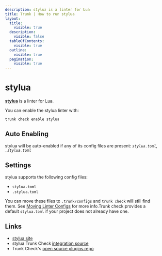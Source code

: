 ```yaml
---
description: stylua is a linter for Lua
title: Trunk | How to run stylua
layout:
  title:
    visible: true
  description:
    visible: false
  tableOfContents:
    visible: true
  outline:
    visible: true
  pagination:
    visible: true
---
```


# stylua

[**stylua**](https://github.com/JohnnyMorganz/StyLua/tree/main) is a linter for Lua.

You can enable the stylua linter with:

```shell
trunk check enable stylua
```

## Auto Enabling

stylua will be auto-enabled if any of its config files are present: *`stylua.toml`, `.stylua.toml`*

## Settings

stylua supports the following config files:
* `stylua.toml`
* `.stylua.toml`

 You can move these files to `.trunk/configs` and `trunk check` will still find them. See [Moving Linter Configs](..#moving-linter-configs) for more info.Trunk check provides a default `stylua.toml` if your project does not already have one.



## Links

- [stylua site](https://github.com/JohnnyMorganz/StyLua/tree/main)
- stylua Trunk Check [integration source](https://github.com/trunk-io/plugins/tree/main/linters/stylua)
- Trunk Check's [open source plugins repo](https://github.com/trunk-io/plugins/tree/main)
